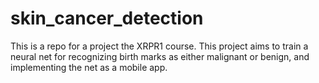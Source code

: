 # skin_cancer_detection

This is a repo for a project the XRPR1 course. This project aims to train a neural net for recognizing birth marks as either malignant or benign, and implementing the net as a mobile app.
